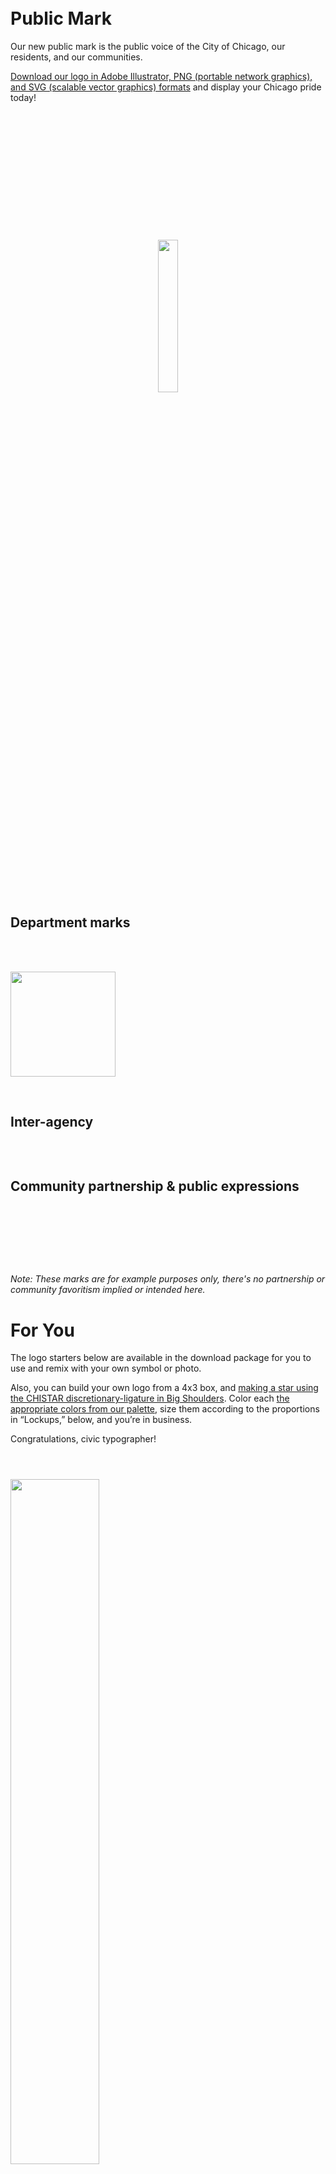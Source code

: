 <style>
  img.logo-display {height: 12em;}
</style>
<div class="usa-grid">
  <br>
  <br>
  <div class="usa-width-one-whole" id="welcome-panel">
    <h1 id="public-mark">Public Mark</h1>
    <p>Our new public mark is the public voice of the City of Chicago, our residents, and our communities.</p>
    <p><a href="/assets/downloads/PUBLIC-MARK-CHICAGO.zip">Download our logo in Adobe Illustrator, PNG (portable network graphics), and SVG (scalable vector graphics) formats</a> and display your Chicago pride today!</p>

  </div>
</div>
<div class="usa-grid">
<br>
  <div class="usa-width-one-whole" style="text-align:center;">
<br>
    <p><img src="/assets/img/logo/LOGO-CHICAGO-horizontal.png" alt="" style="padding: 3em 0;"/></p>
<br>
    <p><img src="/assets/img/logo/LOGO-CHICAGO-vertical.png" alt="" width="25%" style="padding: 2em 0;"/></p>
<br>
<br>
  </div>
</div>
<div class="usa-grid">
<div class="usa-width-one-whole">
  <h2 id="departmental">Department marks</h2>
  <br>
  <br>
    <p><img src="/assets/img/logo/LOGO-CHICAGO-horizontal 311.png" class="logo-display" alt="" /></p>
  <br>
  </div>
</div>
<div class="usa-grid">
<div class="usa-width-one-whole">
  <h2 id="inter-agency">Inter-agency</h2>
  <br>
  <p><img src="/assets/img/logo/LOGO-partnership-examples.png" alt="" /></p>
  <h2 id="community-partnerships">Community partnership & public expressions</h2>
<br>
<br>
  <p><img src="/assets/img/logo/LOGO-remix-cultural.png" alt="" /></p>
<br>
<br>
<p><i>Note: These marks are for example purposes only, there's no partnership or community favoritism implied or intended here.</i></p>

  <h1 id="for-you">For You</h1>

  <p>The logo starters below are available in the download package for you to use and remix with your own symbol or photo.</p>

  <p>Also, you can build your own logo from a 4x3 box, and <a href="/typography">making a star using the CHISTAR discretionary-ligature in Big Shoulders</a>. Color each <a href="/basics">the appropriate colors from our palette</a>, size them according to the proportions in “Lockups,” below, and you’re in business.</p>

  <p>Congratulations, civic typographer!</p>

  <p><img src="/assets/img/logo/LOGO-CHICAGO-horizontal-symbols-only.png" alt="" width="53%" style="padding: 3em 0 1em 0;"/></p>

  <p><img src="/assets/img/logo/LOGO-CHICAGO-vertical-symbols-only.png" alt="" width="25%" style="padding: 3em 0 1em 0;"/></p>
<br>
<br>
</div>
<div class="usa-grid">
  <div class="usa-width-one-whole">
    <h2 id="lockups">Lockups</h2>
    <p>For ideal spacing in your project, use the follow guidelines for implementation:</p>
    <p><img src="/assets/img/logo/LOGO-spacing.png" alt="" /></p>
    <p><img src="/assets/img/logo/LOGO-partnership.png" alt="" /></p>
  </div>
</div>
